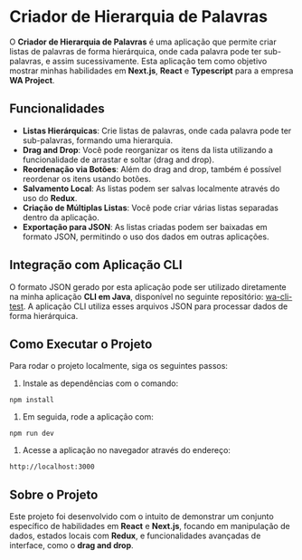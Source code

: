 # Criador de Hierarquia de Palavras

O **Criador de Hierarquia de Palavras** é uma aplicação que permite criar listas de palavras de forma hierárquica, onde cada palavra pode ter sub-palavras, e assim sucessivamente. Esta aplicação tem como objetivo mostrar minhas habilidades em **Next.js**, **React** e **Typescript** para a empresa **WA Project**.

## Funcionalidades

- **Listas Hierárquicas**: Crie listas de palavras, onde cada palavra pode ter sub-palavras, formando uma hierarquia.
- **Drag and Drop**: Você pode reorganizar os itens da lista utilizando a funcionalidade de arrastar e soltar (drag and drop).
- **Reordenação via Botões**: Além do drag and drop, também é possível reordenar os itens usando botões.
- **Salvamento Local**: As listas podem ser salvas localmente através do uso do **Redux**.
- **Criação de Múltiplas Listas**: Você pode criar várias listas separadas dentro da aplicação.
- **Exportação para JSON**: As listas criadas podem ser baixadas em formato JSON, permitindo o uso dos dados em outras aplicações.

## Integração com Aplicação CLI

O formato JSON gerado por esta aplicação pode ser utilizado diretamente na minha aplicação **CLI em Java**, disponível no seguinte repositório: [wa-cli-test](https://github.com/drusco/wa-cli-test). A aplicação CLI utiliza esses arquivos JSON para processar dados de forma hierárquica.

## Como Executar o Projeto

Para rodar o projeto localmente, siga os seguintes passos:

1.  Instale as dependências com o comando:

```
npm install
```

1.  Em seguida, rode a aplicação com:

```
npm run dev
```

1.  Acesse a aplicação no navegador através do endereço:

```
http://localhost:3000
```

## Sobre o Projeto

Este projeto foi desenvolvido com o intuito de demonstrar um conjunto específico de habilidades em **React** e **Next.js**, focando em manipulação de dados, estados locais com **Redux**, e funcionalidades avançadas de interface, como o **drag and drop**.
